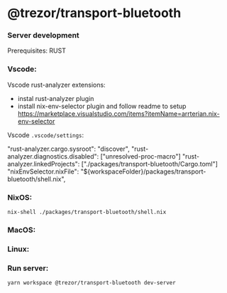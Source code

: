 # @trezor/transport-bluetooth

### Server development

Prerequisites: RUST

### Vscode:

Vscode rust-analyzer extensions:

-   instal rust-analyzer plugin
-   install nix-env-selector plugin and follow readme to setup
    https://marketplace.visualstudio.com/items?itemName=arrterian.nix-env-selector

Vscode `.vscode/settings`:

"rust-analyzer.cargo.sysroot": "discover",
"rust-analyzer.diagnostics.disabled": ["unresolved-proc-macro"]
"rust-analyzer.linkedProjects": ["./packages/transport-bluetooth/Cargo.toml"]
"nixEnvSelector.nixFile": "${workspaceFolder}/packages/transport-bluetooth/shell.nix",

### NixOS:

```
nix-shell ./packages/transport-bluetooth/shell.nix
```

### MacOS:

### Linux:

### Run server:

```
yarn workspace @trezor/transport-bluetooth dev-server
```
